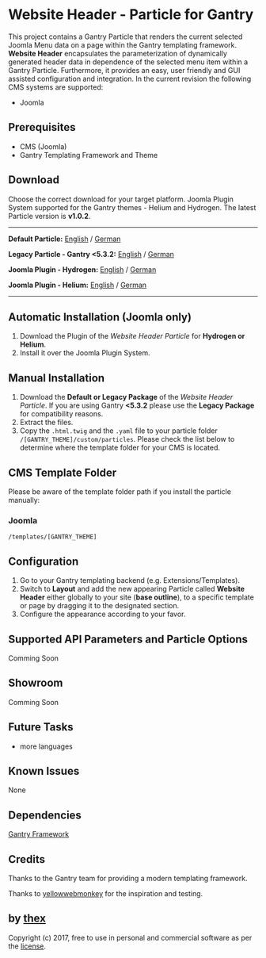 # Website Header - Particle for Gantry
This project contains a Gantry Particle that renders the current selected Joomla Menu data on a page within the Gantry templating framework. **Website Header** encapsulates the parameterization of dynamically generated header data in dependence of the selected menu item within a Gantry Particle. Furthermore, it provides an easy, user friendly and GUI assisted configuration and integration. In the current revision the following CMS systems are supported:
* Joomla

## Prerequisites
* CMS (Joomla)
* Gantry Templating Framework and Theme

## Download
Choose the correct download for your target platform. Joomla Plugin System supported for the Gantry themes - Helium and Hydrogen. The latest Particle version is **v1.0.2**.

___
**Default Particle:**
[English](https://github.com/thexmanxyz/Website-Header-Gantry/releases/download/v1.0.2/wsh.particle.only.EN.v1.0.2.zip) / [German](https://github.com/thexmanxyz/Website-Header-Gantry/releases/download/v1.0.2/wsh.particle.only.DE.v1.0.2.zip)

**Legacy Particle - Gantry <5.3.2:**
[English](https://github.com/thexmanxyz/Website-Header-Gantry/releases/download/v1.0.2/wsh.particle.only.legacy.EN.v1.0.2.zip) / [German](https://github.com/thexmanxyz/Website-Header-Gantry/releases/download/v1.0.2/wsh.particle.only.legacy.DE.v1.0.2.zip)

**Joomla Plugin - Hydrogen:**
[English](https://github.com/thexmanxyz/Website-Header-Gantry/releases/download/v1.0.2/wsh.j3.hydrogen.EN.v1.0.2.zip) / [German](https://github.com/thexmanxyz/Website-Header-Gantry/releases/download/v1.0.2/wsh.j3.hydrogen.DE.v1.0.2.zip)

**Joomla Plugin - Helium:**
[English](https://github.com/thexmanxyz/Website-Header-Gantry/releases/download/v1.0.2/wsh.j3.helium.EN.v1.0.2.zip) / [German](https://github.com/thexmanxyz/Website-Header-Gantry/releases/download/v1.0.2/wsh.j3.helium.DE.v1.0.2.zip)
___

## Automatic Installation (Joomla only)
1. Download the Plugin of the *Website Header Particle* for **Hydrogen or Helium**.
2. Install it over the Joomla Plugin System.

## Manual Installation
1. Download the **Default or Legacy Package** of the *Website Header Particle*. If you are using Gantry **<5.3.2** please use the **Legacy Package** for compatibility reasons.
2. Extract the files.
3. Copy the `.html.twig` and the `.yaml` file to your particle folder `/[GANTRY_THEME]/custom/particles`. Please check the list below to determine where the template folder for your CMS is located.

## CMS Template Folder
Please be aware of the template folder path if you install the particle manually:

### Joomla
`/templates/[GANTRY_THEME]`

## Configuration
1. Go to your Gantry templating backend (e.g. Extensions/Templates).
2. Switch to **Layout** and add the new appearing Particle called **Website Header** either globally to your site (**base outline**), to a specific template or page by dragging it to the designated section.
3. Configure the appearance according to your favor.
 
## Supported API Parameters and Particle Options
Comming Soon

## Showroom
Comming Soon

## Future Tasks
* more languages

## Known Issues
None

## Dependencies

[Gantry Framework](http://gantry.org/)

## Credits
Thanks to the Gantry team for providing a modern templating framework.

Thanks to [yellowwebmonkey](https://github.com/yellowwebmonkey) for the inspiration and testing.

## by [thex](https://github.com/thexmanxyz)
Copyright (c) 2017, free to use in personal and commercial software as per the [license](/LICENSE.md).
